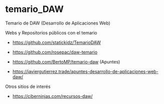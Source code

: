 # temario_DAW
Temario de DAW (Desarrollo de Aplicaciones Web)

Webs y Repositorios públicos con el temario

- https://github.com/statickidz/TemarioDAW
- https://github.com/rosepac/daw-temario
- https://github.com/BertoMP/temario-daw (Apuntes)

- https://javiergutierrez.trade/apuntes-desarrollo-de-aplicaciones-web-daw/


Otros sitios de interés

- https://ciberninjas.com/recursos-daw/
